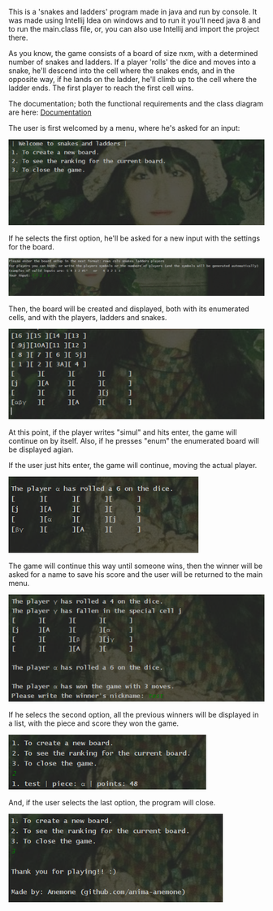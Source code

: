 This is a 'snakes and ladders' program made in java and run by console. It was made using Intellij Idea on windows
and to run it you'll need java 8 and to run the main.class file, or, you can also use Intellij and import the project there.

As you know, the game consists of a board of size nxm, with a determined number of snakes and ladders. If a player 'rolls' the dice and moves into a snake, he'll descend
into the cell where the snakes ends, and in the opposite way, if he lands on the ladder, he'll climb up to the cell where the ladder ends.
The first player to reach the first cell wins.

The documentation; both the functional requirements and the class diagram are here: [Documentation](docs/fc.pdf)

The user is first welcomed by a menu, where he's asked for an input: 

![Alt text](docs/1.png?raw=true "first menu")

If he selects the first option, he'll be asked for a new input with the settings for the board.

![Alt text](docs/2.png?raw=true "game settings")

Then, the board will be created and displayed, both with its enumerated cells, and with the players, ladders and snakes.

![Alt text](docs/3.png?raw=true "intro")

At this point, if the player writes "simul" and hits enter, the game will continue on by itself.
Also, if he presses "enum" the enumerated board will be displayed agian.

If the user just hits enter, the game will continue, moving the actual player.

![Alt text](docs/4.png?raw=true "moving the players")

The game will continue this way until someone wins, then the winner will be asked for a name to save his score and the user will be returned to the main menu.

![Alt text](docs/5.png?raw=true "saving score")

If he selecs the second option, all the previous winners will be displayed in a list, with the piece and score they won the game.

![Alt text](docs/6.png?raw=true "ranking score")

And, if the user selects the last option, the program will close.

![Alt text](docs/7.png?raw=true "ranking score")
